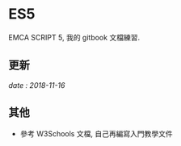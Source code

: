 # ES5

EMCA SCRIPT 5,
我的 gitbook 文檔練習.

## 更新 

*date : 2018-11-16*

## 其他

* 參考 W3Schools 文檔, 自己再編寫入門教學文件